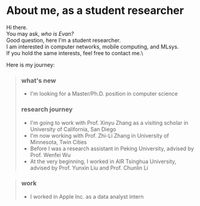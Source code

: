 # About me, as a student researcher 
Hi there. \
You may ask, *who is Evan?*\
Good question, here I'm a student researcher.\
I am interested in computer networks, mobile computing, and MLsys.\
If you hold the same interests, feel free to contact me.\

Here is my journey:
> ### what's new
> - I'm looking for a Master/Ph.D. position in computer science
> 
> ### research journey
> - I'm going to work with Prof. Xinyu Zhang as a visiting scholar in University of California, San Diego
> - I'm now working with Prof. Zhi-Li Zhang in University of Minnesota, Twin Cities
> - Before I was a research assistant in Peking University, advised by Prof. Wenfei Wu
> - At the very beginning, I worked in AIR Tsinghua University, advised by Prof. Yunxin Liu and Prof. Chunlin Li

> ### work
> - I worked in Apple Inc. as a data analyst intern


[//]: # (> - [Unsplash]&#40;https://unsplash.com/&#41;)

